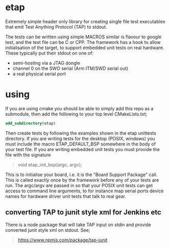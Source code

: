 # etap

Extremely simple header only library for creating single file test executables that emit Test Anything Protocol (TAP) to stdout.

The tests can be written using simple MACROS similar is flavour to google test, and the test file can be C or CPP.  The framework has a hook to allow initialisation of the target, to support embedded unit tests on real hardware.  These typically put their stdout on one of:
  *  semi-hosting via a JTAG dongle
  *  channel 0 on the SWO serial (Arm ITM/SWD serial out)
  *  a real physical serial port

# using
If you are using cmake you should be able to simply add this repo as a
submodule, then add the following to your top level CMakeLists.txt;
``` cmake
add_subdirectory(etap)
```
Then create tests by following the examples shown in the etap unittests
directory.  If you are writing tests for the desktop (POSIX, windows) you must
include the macro ETAP_DEFAULT_BSP somewhere in the body of your test file.  If
you are writing embedded unit tests you must provide the file with the signature
  > void etap_init_bsp(argc, argv);
  
This is to initialise your board, i.e. it is the "Board Support Package" call.
This is called exactly once by the framework before any of your tests are run.
The argc/argv are passed in so that your POSIX unit tests can get access to command
line arguments, to for instance map serial ports device names for hardware
driver unit tests that talk to real gear.

## converting TAP to junit style xml for Jenkins etc
There is a node package that will take TAP input on stdin and provide converted
junit style xml on stdout.  See;
  > https://www.npmjs.com/package/tap-junit

